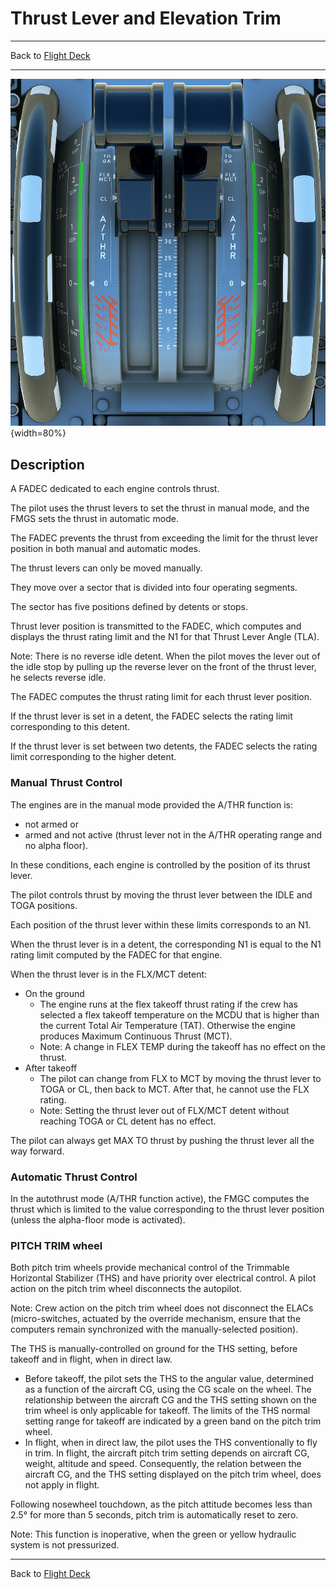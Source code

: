 # Thrust Lever and Elevation Trim

---

Back to [Flight Deck](../flight-deck.md)

---

![Thrust Lever and Elevation Trim](../../assets/a32nx-briefing/pedestal/Thrust-lever-elev-trim.png "Thrust Lever and Elevation Trim"){width=80%}

## Description

A FADEC dedicated to each engine controls thrust.

The pilot uses the thrust levers to set the thrust in manual mode, and the FMGS sets the thrust in automatic mode.

The FADEC prevents the thrust from exceeding the limit for the thrust lever position in both manual and automatic modes.

The thrust levers can only be moved manually.

They move over a sector that is divided into four operating segments.

The sector has five positions defined by detents or stops.

Thrust lever position is transmitted to the FADEC, which computes and displays the thrust rating limit and the N1 for that Thrust Lever Angle (TLA).

Note: There is no reverse idle detent. When the pilot moves the lever out of the idle stop by pulling up the reverse lever on the front of the thrust lever, he selects reverse idle.

The FADEC computes the thrust rating limit for each thrust lever position.

If the thrust lever is set in a detent, the FADEC selects the rating limit corresponding to this detent.

If the thrust lever is set between two detents, the FADEC selects the rating limit corresponding to the higher detent.

### Manual Thrust Control

The engines are in the manual mode provided the A/THR function is:

- not armed or
- armed and not active (thrust lever not in the A/THR operating range and no alpha floor).

In these conditions, each engine is controlled by the position of its thrust lever.

The pilot controls thrust by moving the thrust lever between the IDLE and TOGA positions.

Each position of the thrust lever within these limits corresponds to an N1.

When the thrust lever is in a detent, the corresponding N1 is equal to the N1 rating limit computed by the FADEC for that engine.

When the thrust lever is in the FLX/MCT detent:

- On the ground
    - The engine runs at the flex takeoff thrust rating if the crew has selected a flex takeoff temperature on the MCDU that is higher than the current Total Air Temperature (TAT). Otherwise the engine produces Maximum Continuous Thrust (MCT).
    - Note: A change in FLEX TEMP during the takeoff has no effect on the thrust.
- After takeoff
    - The pilot can change from FLX to MCT by moving the thrust lever to TOGA or CL, then back to MCT. After that, he cannot use the FLX rating.
    - Note: Setting the thrust lever out of FLX/MCT detent without reaching TOGA or CL detent has no effect.

The pilot can always get MAX TO thrust by pushing the thrust lever all the way forward.

### Automatic Thrust Control

In the autothrust mode (A/THR function active), the FMGC computes the thrust which is limited to the value corresponding to the thrust lever position (unless the alpha-floor mode is activated).

### PITCH TRIM wheel

Both pitch trim wheels provide mechanical control of the Trimmable Horizontal Stabilizer (THS) and have priority over electrical control. A pilot action on the pitch trim wheel disconnects the autopilot.

Note: Crew action on the pitch trim wheel does not disconnect the ELACs (micro-switches, actuated by the override mechanism, ensure that the computers remain synchronized with the manually-selected position).

The THS is manually-controlled on ground for the THS setting, before takeoff and in flight, when in direct law.

- Before takeoff, the pilot sets the THS to the angular value, determined as a function of the aircraft CG, using the CG scale on the wheel. The relationship between the aircraft CG and the THS setting shown on the trim wheel is only applicable for takeoff. The limits of the THS normal setting range for takeoff are indicated by a green band on the pitch trim wheel.
- In flight, when in direct law, the pilot uses the THS conventionally to fly in trim. In flight, the aircraft pitch trim setting depends on aircraft CG, weight, altitude and speed. Consequently, the relation between the aircraft CG, and the THS setting displayed on the pitch trim wheel, does not apply in flight.

Following nosewheel touchdown, as the pitch attitude becomes less than 2.5° for more than 5 seconds, pitch trim is automatically reset to zero.

Note: This function is inoperative, when the green or yellow hydraulic system is not pressurized.

---

Back to [Flight Deck](../flight-deck.md)
